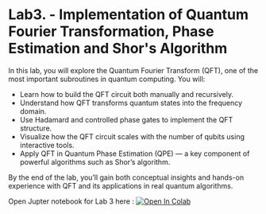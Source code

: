 # Lab3. - Implementation of Quantum Fourier Transformation, Phase Estimation and Shor's Algorithm
 
In this lab, you will explore the Quantum Fourier Transform (QFT), one of the most important subroutines in quantum computing. You will:

* Learn how to build the QFT circuit both manually and recursively.
* Understand how QFT transforms quantum states into the frequency domain.
* Use Hadamard and controlled phase gates to implement the QFT structure.
* Visualize how the QFT circuit scales with the number of qubits using interactive tools.
* Apply QFT in Quantum Phase Estimation (QPE) — a key component of powerful algorithms such as Shor’s algorithm.

By the end of the lab, you’ll gain both conceptual insights and hands-on experience with QFT and its applications in real quantum algorithms.

Open Jupter notebook for Lab 3 here :  <a href="https://colab.research.google.com/github/ferit-qc/lab3/blob/main/lab3_qft.ipynb" target="_parent"><img src="https://colab.research.google.com/assets/colab-badge.svg" alt="Open In Colab"/></a>